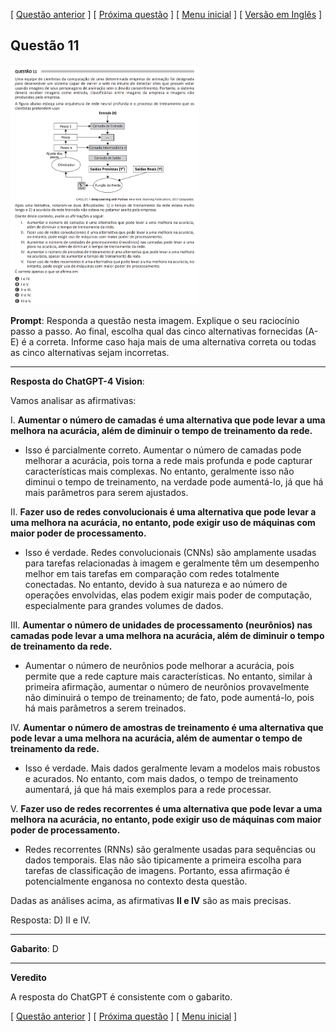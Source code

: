 \[ [Questão anterior](q10-por.md) \] \[ [Próxima questão](q12-por.md) \] \[ [Menu inicial](/README.md) \] \[ [Versão em Inglês](q11-eng.md) \] 

## Questão 11 ##

<img src="q11-image.png" alt="Question 11 image file" width="60%" height="60%">

**Prompt**: Responda a questão nesta imagem. Explique o seu raciocínio passo a passo. Ao final, escolha qual das cinco alternativas fornecidas (A-E) é a correta. Informe caso haja mais de uma alternativa correta ou todas as cinco alternativas sejam incorretas.

---

**Resposta do ChatGPT-4 Vision**: 

Vamos analisar as afirmativas:

I. **Aumentar o número de camadas é uma alternativa que pode levar a uma melhora na acurácia, além de diminuir o tempo de treinamento da rede.**
   - Isso é parcialmente correto. Aumentar o número de camadas pode melhorar a acurácia, pois torna a rede mais profunda e pode capturar características mais complexas. No entanto, geralmente isso não diminui o tempo de treinamento, na verdade pode aumentá-lo, já que há mais parâmetros para serem ajustados.

II. **Fazer uso de redes convolucionais é uma alternativa que pode levar a uma melhora na acurácia, no entanto, pode exigir uso de máquinas com maior poder de processamento.**
   - Isso é verdade. Redes convolucionais (CNNs) são amplamente usadas para tarefas relacionadas à imagem e geralmente têm um desempenho melhor em tais tarefas em comparação com redes totalmente conectadas. No entanto, devido à sua natureza e ao número de operações envolvidas, elas podem exigir mais poder de computação, especialmente para grandes volumes de dados.

III. **Aumentar o número de unidades de processamento (neurônios) nas camadas pode levar a uma melhora na acurácia, além de diminuir o tempo de treinamento da rede.**
   - Aumentar o número de neurônios pode melhorar a acurácia, pois permite que a rede capture mais características. No entanto, similar à primeira afirmação, aumentar o número de neurônios provavelmente não diminuirá o tempo de treinamento; de fato, pode aumentá-lo, pois há mais parâmetros a serem treinados.

IV. **Aumentar o número de amostras de treinamento é uma alternativa que pode levar a uma melhora na acurácia, além de aumentar o tempo de treinamento da rede.**
   - Isso é verdade. Mais dados geralmente levam a modelos mais robustos e acurados. No entanto, com mais dados, o tempo de treinamento aumentará, já que há mais exemplos para a rede processar.

V. **Fazer uso de redes recorrentes é uma alternativa que pode levar a uma melhora na acurácia, no entanto, pode exigir uso de máquinas com maior poder de processamento.**
   - Redes recorrentes (RNNs) são geralmente usadas para sequências ou dados temporais. Elas não são tipicamente a primeira escolha para tarefas de classificação de imagens. Portanto, essa afirmação é potencialmente enganosa no contexto desta questão.

Dadas as análises acima, as afirmativas **II e IV** são as mais precisas.

Resposta: D) II e IV.

---

**Gabarito**: D

---

**Veredito**

A resposta do ChatGPT é consistente com o gabarito.

\[ [Questão anterior](q10-por.md) \] \[ [Próxima questão](q12-por.md) \] \[ [Menu inicial](/README.md) \]
